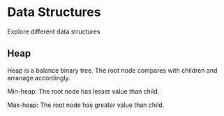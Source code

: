 # Data Structures

Explore different data structures

## Heap

Heap is a balance binary tree. The root node compares with children and arranage accordingly. 

Min-heap: The root node has lesser value than child.

Max-heap: The root node has greater value than child. 